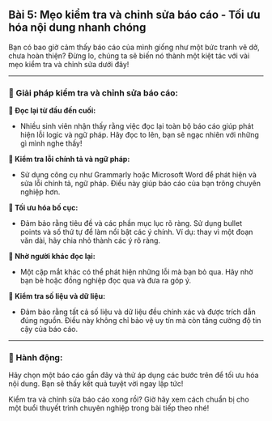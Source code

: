 ## Bài 5: Mẹo kiểm tra và chỉnh sửa báo cáo - Tối ưu hóa nội dung nhanh chóng

Bạn có bao giờ cảm thấy báo cáo của mình giống như một bức tranh vẽ dở, chưa hoàn thiện? Đừng lo, chúng ta sẽ biến nó thành một kiệt tác với vài mẹo kiểm tra và chỉnh sửa dưới đây!

---

### 📌 Giải pháp kiểm tra và chỉnh sửa báo cáo:

**🔹 Đọc lại từ đầu đến cuối:**
- Nhiều sinh viên nhận thấy rằng việc đọc lại toàn bộ báo cáo giúp phát hiện lỗi logic và ngữ pháp. Hãy đọc to lên, bạn sẽ ngạc nhiên với những gì mình nghe thấy!

**🔹 Kiểm tra lỗi chính tả và ngữ pháp:**
- Sử dụng công cụ như Grammarly hoặc Microsoft Word để phát hiện và sửa lỗi chính tả, ngữ pháp. Điều này giúp báo cáo của bạn trông chuyên nghiệp hơn.

**🔹 Tối ưu hóa bố cục:**
- Đảm bảo rằng tiêu đề và các phần mục lục rõ ràng. Sử dụng bullet points và số thứ tự để làm nổi bật các ý chính. Ví dụ: thay vì một đoạn văn dài, hãy chia nhỏ thành các ý rõ ràng.

**🔹 Nhờ người khác đọc lại:**
- Một cặp mắt khác có thể phát hiện những lỗi mà bạn bỏ qua. Hãy nhờ bạn bè hoặc đồng nghiệp đọc qua và đưa ra góp ý.

**🔹 Kiểm tra số liệu và dữ liệu:**
- Đảm bảo rằng tất cả số liệu và dữ liệu đều chính xác và được trích dẫn đúng nguồn. Điều này không chỉ bảo vệ uy tín mà còn tăng cường độ tin cậy của báo cáo.

---

### 🚀 Hành động:

Hãy chọn một báo cáo gần đây và thử áp dụng các bước trên để tối ưu hóa nội dung. Bạn sẽ thấy kết quả tuyệt vời ngay lập tức!

Kiểm tra và chỉnh sửa báo cáo xong rồi? Giờ hãy xem cách chuẩn bị cho một buổi thuyết trình chuyên nghiệp trong bài tiếp theo nhé!